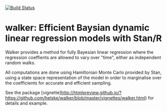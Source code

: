 [![Build Status](https://travis-ci.org/helske/walker.png?branch=master)](https://travis-ci.org/helske/walker)

# walker: Efficient Baysian dynamic linear regression models with Stan/R

Walker provides a method for fully Bayesian linear regression where the 
regression coeffients are allowed to vary over "time", either as independent random walks. 

All computations are done using Hamiltonian Monte Carlo provided by Stan, 
using a state space representation of the model in order to marginalise over the coefficients for accurate and efficient sampling.

See the package [vignette]http://htmlpreview.github.io/?https://github.com/helske/walker/blob/master/vignettes/walker.html) for details and example.
